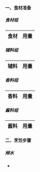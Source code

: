 #### 一、食材准备
##### 食材组

| 食材  | 用量  |
| --- | --- |

##### 辅料组

| 辅料  | 用量  |
| --- | --- |

##### 香料组

| 香料  | 用量  |
| --- | --- |

##### 酱料组

| 酱料          | 用量  |
| ----------- | --- |

#### 二、烹饪步骤
##### 焯水
* 